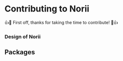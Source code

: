 # Contributing to Norii

:+1::tada: First off, thanks for taking the time to contribute! :tada::+1:

### Design of Norii

## Packages
